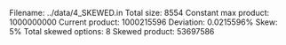 Filename: ../data/4_SKEWED.in
Total size: 8554
Constant max product: 1000000000
Current product: 1000215596
Deviation: 0.0215596%
Skew: 5%
Total skewed options: 8
Skewed product: 53697586
